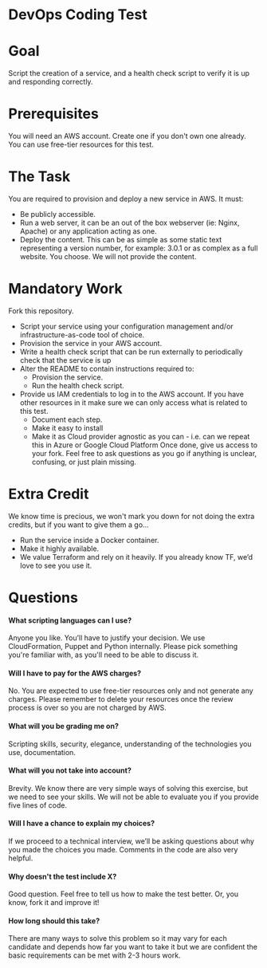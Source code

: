 DevOps Coding Test
==================

# Goal

Script the creation of a service, and a health check script to verify it is up and responding correctly.

# Prerequisites

You will need an AWS account. Create one if you don't own one already. You can use free-tier resources for this test.

# The Task

You are required to provision and deploy a new service in AWS. It must:

* Be publicly accessible.
* Run a web server, it can be an out of the box webserver (ie: Nginx, Apache) or any application acting as one.
* Deploy the content. This can be as simple as some static text representing a version number, for example:
3.0.1
or as complex as a full website. You choose. We will not provide the content.

# Mandatory Work

Fork this repository.

* Script your service using your configuration management and/or infrastructure-as-code tool of choice.
* Provision the service in your AWS account.
* Write a health check script that can be run externally to periodically check that the service is up 
* Alter the README to contain instructions required to:
  * Provision the service.
  * Run the health check script.
* Provide us IAM credentials to log in to the AWS account. If you have other resources in it make sure we can only access what is related to this test.
  * Document each step.
  * Make it easy to install
  * Make it as Cloud provider agnostic as you can - i.e. can we repeat this in Azure or Google Cloud Platform
Once done, give us access to your fork. Feel free to ask questions as you go if anything is unclear, confusing, or just plain missing.

# Extra Credit

We know time is precious, we won't mark you down for not doing the extra credits, but if you want to give them a go...

* Run the service inside a Docker container.
* Make it highly available.
* We value Terraform and rely on it heavily. If you already know TF, we’d love to see you use it.

# Questions

#### What scripting languages can I use?

Anyone you like. You’ll have to justify your decision. We use CloudFormation, Puppet and Python internally. Please pick something you're familiar with, as you'll need to be able to discuss it.

#### Will I have to pay for the AWS charges?

No. You are expected to use free-tier resources only and not generate any charges. Please remember to delete your resources once the review process is over so you are not charged by AWS.

#### What will you be grading me on?

Scripting skills, security, elegance, understanding of the technologies you use, documentation.

#### What will you not take into account?

Brevity. We know there are very simple ways of solving this exercise, but we need to see your skills. We will not be able to evaluate you if you provide five lines of code.

#### Will I have a chance to explain my choices?

If we proceed to a technical interview, we’ll be asking questions about why you made the choices you made. Comments in the code are also very helpful.

#### Why doesn't the test include X?

Good question. Feel free to tell us how to make the test better. Or, you know, fork it and improve it!

#### How long should this take?
There are many ways to solve this problem so it may vary for each candidate and depends how far you want to take it but we are confident the basic requirements can be met with 2-3 hours work.

